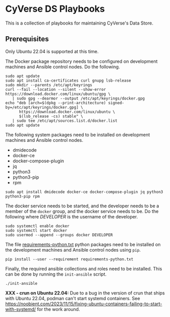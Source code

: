 # CyVerse DS Playbooks

This is a collection of playbooks for maintaining CyVerse's Data Store.

## Prerequisites

Only Ubuntu 22.04 is supported at this time.

The Docker package repository needs to be configured on development machines and Ansible control nodes. Do the following.

```console
sudo apt update
sudo apt install ca-certificates curl gnupg lsb-release
sudo mkdir --parents /etc/apt/keyrings
curl --fail --location --silent --show-error https://download.docker.com/linux/ubuntu/gpg \
   | sudo gpg --dearmor --output /etc/apt/keyrings/docker.gpg
echo "deb [arch=$(dpkg --print-architecture) signed-by=/etc/apt/keyrings/docker.gpg] \
      https://download.docker.com/linux/ubuntu \
      $(lsb_release -cs) stable" \
   | sudo tee /etc/apt/sources.list.d/docker.list
sudo apt update
```

The following system packages need to be installed on development machines and Ansible control nodes.

* dmidecode
* docker-ce
* docker-compose-plugin
* jq
* python3
* python3-pip
* rpm

```console
sudo apt install dmidecode docker-ce docker-compose-plugin jq python3 python3-pip rpm
```

The docker service needs to be started, and the developer needs to be a member of the `docker` group, and the docker service needs to be. Do the following where *DEVELOPER* is the username of the developer.

```console
sudo systemctl enable docker
sudo systemctl start docker
sudo usermod --append --groups docker DEVELOPER
```

The file [requirements-python.txt](./requirements-python.txt) python packages need to be installed on the development machines and Ansible control nodes using `pip`.

```console
pip install --user --requirement requirements-python.txt
```

Finally, the required ansible collections and roles need to be installed. This can be done by running the `init-ansible` script.

```console
./init-ansible
```

__XXX - crun on Ubuntu 22.04:__ Due to a bug in the version of crun that ships with Ubuntu 22.04, podman can't start systemd containers. See <https://noobient.com/2023/11/15/fixing-ubuntu-containers-failing-to-start-with-systemd/> for the work around.
